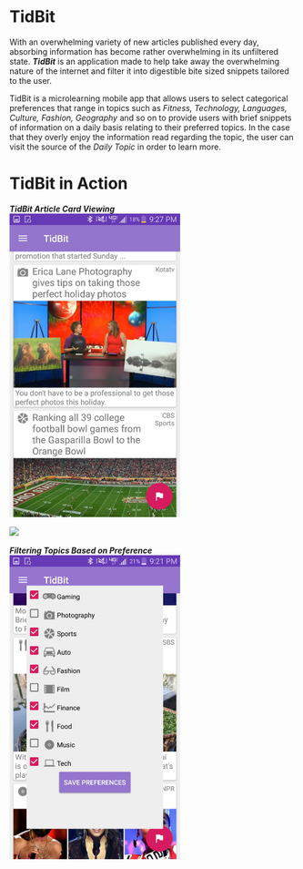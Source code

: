 # TidBit

With an overwhelming variety of new articles published every day, absorbing information has become rather overwhelming in its unfiltered state. **_TidBit_** is an application made to help take away the overwhelming nature of the internet and filter it into digestible bite sized snippets tailored to the user.

TidBit is a microlearning mobile app that allows users to select categorical preferences that range in topics such as *Fitness, Technology, Languages, Culture, Fashion, Geography* and so on to provide users with brief snippets of information on a daily basis relating to their preferred topics. In the case that they overly enjoy the information read regarding the topic, the user can visit the source of the *Daily Topic* in order to learn more.

# TidBit in Action
**_TidBit Article Card Viewing_**  
<img src="screenshots/screen1.jpeg" width="300">  

<img src="screenshots/screen2.jpeg" width="300">  
  
**_Filtering Topics Based on Preference_**  
<img src="screenshots/screen3.png" width="300">
